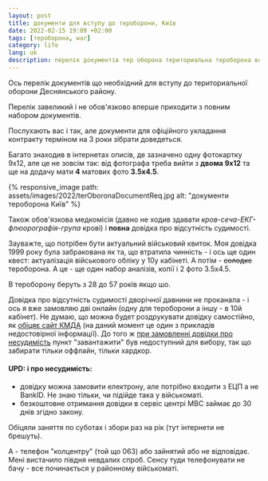 ```yaml
---
layout: post
title: документи для вступу до тероборони, Київ
date: 2022-02-15 19:09 +02:00
tags: [тероборона, war]
category: life
lang: uk
description: перелік документів тер оборона териториальна тероборона вступ Київ Деснянський район
---
```


Ось перелік документів що необхідний для вступу до териториальної оборони Деснянського району. 

Перелік завеликий і не обов'язково вперше приходити з повним набором документів. 

Послухають вас і так, але документи для офіційного укладання контракту терміном на 3 роки зібрати доведеться. 

Багато знаходив в інтернетах описів, де зазначено одну фотокартку 9х12, але це не зовсім так: 
від фотографа треба вийти з **двома 9х12** та ще на додачу мати **4** матових фото **3.5х4.5**.

{% responsive_image path: assets/images/2022/terOboronaDocumentReq.jpg alt: "документи тероборона Київ" %}

Також обов'язкова медкомісія (давно не ходив здавати _кров-сеча-ЕКГ-флюорографія-група_ крові) і **повна** довідка про відсутність судимості. 

Зауважте, що потрібен бути актуальний військовий квиток. 
Моя довідка 1999 року була забракована як та, що втратила чинність - і ось ще один квест: актуалізація військового обліку у 10у кабінеті. 
А потім - ~~солодке~~ тероборона.
А це - ще один набор аналізів, копії і 2 фото 3.5х4.5.

В тероборону беруть з 28 до 57 років якщо шо.

Довідка про відсутність судимості дворічної давнини не проканала - і ось я вже замовляю дві онлайн
(одну для тероборони а іншу - в 10й кабінет). 
Не думаю, що можна будет роздрукувати довідку самостійно, як 
[обіцяє сайт КМДА](https://kyivcity.gov.ua/bezpeka_ta_pravoporiadok/teritorialna_oborona/yaki_dokumenti_potribni_dlya_pidpisannya_kontraktu/) 
(на даний момент це один з прикладів недостовірної інформації). 
До того ж 
[при замовленні довідки про несудимість](https://dpvs.hsc.gov.ua) 
пункт "завантажити" був недоступний для вибору, так що забирати тільки оффлайн, тільки хардкор. 

#### UPD: і про несудимість:
* довідку можна замовити електрону, але потрібно входити з ЕЦП а не BankID. 
  Не знаю тільки, чи підійде така у військоматі.
* безкоштовне отримання довідки в сервіс центрі МВС займає до 30 днів згідно закону.   

Обіцяли заняття по суботах і збори раз на рік (тут інтернети не брешуть).

А - телефон "колцентру" (той що 063) або зайнятий або не відповідає. 
Мені вистачило півдня невдалих спроб. 
Сенсу туди телефонувати не бачу - все починається у районному військоматі.
